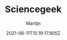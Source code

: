 ---
templateKey: post.template
title: Sciencegeek
date: 2021-06-11T15:19:17.905Z
subject: tech
author: Martijn
description: site met het laatste populaire wetenschappelijk nieuws
tags:
  - computer, hacken, processor, inbouwfout, Spectre
link:
  - https://github.com/martijnvanderee/cognoviV4
  - https://sciencegeek.nl


image:
  - https://res.cloudinary.com/dta9vptzh/image/upload/c_scale,w_412/v1658240750/martijn_playground/Screenshot_2022-07-19_at_16.25.10.png
---